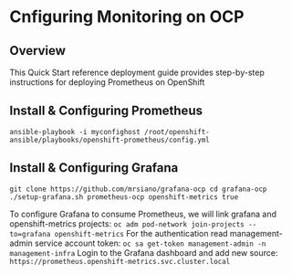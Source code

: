 # Cnfiguring Monitoring on OCP

## Overview
This Quick Start reference deployment guide provides step-by-step instructions for deploying Prometheus on OpenShift 

## Install & Configuring Prometheus

 `
    ansible-playbook -i myconfighost /root/openshift-ansible/playbooks/openshift-prometheus/config.yml
 `

## Install & Configuring Grafana

`
    git clone https://github.com/mrsiano/grafana-ocp
    cd grafana-ocp
    ./setup-grafana.sh prometheus-ocp openshift-metrics true
`

To configure Grafana to consume Prometheus, we will link grafana and openshift-metrics projects:
`
    oc adm pod-network join-projects --to=grafana openshift-metrics
`
For the authentication read management-admin service account token:
`
    oc sa get-token management-admin -n management-infra
`
Login to the Grafana dashboard and add new source:
`
    https://prometheus.openshift-metrics.svc.cluster.local
`

